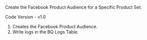 Create the Facebook Product Audience for a Specific Product Set.

Code Version - v1.0

1. Creates the Facebook Product Audience.
2. Write logs in the BQ Logs Table.